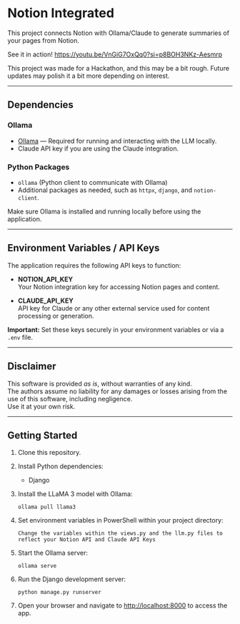 
# Notion Integrated 

This project connects Notion with Ollama/Claude to generate summaries of your pages from Notion. 

See it in action! 
https://youtu.be/VnGiG7OxQq0?si=p8BOH3NKz-Aesmrp



This project was made for a Hackathon, and this may be a bit rough. Future updates may polish it a bit more depending on interest. 

---

## Dependencies

### Ollama  
- [Ollama](https://ollama.com/) — Required for running and interacting with the LLM locally.  
- Claude API key if you are using the Claude integration.

### Python Packages  
- `ollama` (Python client to communicate with Ollama)  
- Additional packages as needed, such as `httpx`, `django`, and `notion-client`.

Make sure Ollama is installed and running locally before using the application.

---

## Environment Variables / API Keys

The application requires the following API keys to function:

- **NOTION_API_KEY**  
  Your Notion integration key for accessing Notion pages and content.

- **CLAUDE_API_KEY**  
  API key for Claude or any other external service used for content processing or generation.

**Important:** Set these keys securely in your environment variables or via a `.env` file.

---

## Disclaimer

This software is provided *as is*, without warranties of any kind.  
The authors assume no liability for any damages or losses arising from the use of this software, including negligence.  
Use it at your own risk.

---

## Getting Started

1. Clone this repository.

2. Install Python dependencies:
     + Django 

4. Install the LLaMA 3 model with Ollama:

   ```
   ollama pull llama3
   ```

5. Set environment variables in PowerShell within your project directory:

   ```
   Change the variables within the views.py and the llm.py files to reflect your Notion API and Claude API Keys 
   ```

6. Start the Ollama server:

   ```
   ollama serve
   ```

7. Run the Django development server:

   ```
   python manage.py runserver
   ```

8. Open your browser and navigate to [http://localhost:8000](http://localhost:8000) to access the app.

